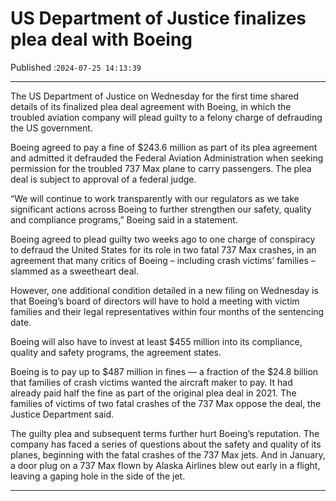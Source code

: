 # US Department of Justice finalizes plea deal with Boeing

Published :`2024-07-25 14:13:39`

---

The US Department of Justice on Wednesday for the first time shared details of its finalized plea deal agreement with Boeing, in which the troubled aviation company will plead guilty to a felony charge of defrauding the US government.

Boeing agreed to pay a fine of $243.6 million as part of its plea agreement and admitted it defrauded the Federal Aviation Administration when seeking permission for the troubled 737 Max plane to carry passengers. The plea deal is subject to approval of a federal judge.

“We will continue to work transparently with our regulators as we take significant actions across Boeing to further strengthen our safety, quality and compliance programs,” Boeing said in a statement.

Boeing agreed to plead guilty two weeks ago to one charge of conspiracy to defraud the United States for its role in two fatal 737 Max crashes, in an agreement that many critics of Boeing – including crash victims’ families – slammed as a sweetheart deal.

However, one additional condition detailed in a new filing on Wednesday is that Boeing’s board of directors will have to hold a meeting with victim families and their legal representatives within four months of the sentencing date.

Boeing will also have to invest at least $455 million into its compliance, quality and safety programs, the agreement states.

Boeing is to pay up to $487 million in fines — a fraction of the $24.8 billion that families of crash victims wanted the aircraft maker to pay. It had already paid half the fine as part of the original plea deal in 2021. The families of victims of two fatal crashes of the 737 Max oppose the deal, the Justice Department said.

The guilty plea and subsequent terms further hurt Boeing’s reputation. The company has faced a series of questions about the safety and quality of its planes, beginning with the fatal crashes of the 737 Max jets. And in January, a door plug on a 737 Max flown by Alaska Airlines blew out early in a flight, leaving a gaping hole in the side of the jet.

---

